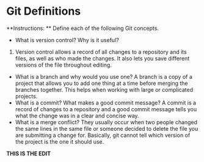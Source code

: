 # Git Definitions

**Instructions: ** Define each of the following Git concepts.

* What is version control?  Why is it useful?
1. Version control allows a record of all changes to a repository and its files, as well as who made the changes. It also lets you save different versions of the file throughout editing.
* What is a branch and why would you use one?
A branch is a copy of a project that allows you to add one thing at a time before merging the branches together. This helps when working with large or complicated projects.
* What is a commit? What makes a good commit message?
A commit is a record of changes to a repository and a good commit message tells you what the change was in a clear and concise way.
* What is a merge conflict?
They usually occur when two people changed the same lines in the same file or someone decided to delete the file you are submitting a change for. Basically, git cannot tell which version of the project is the one it should use.

**THIS IS THE EDIT**